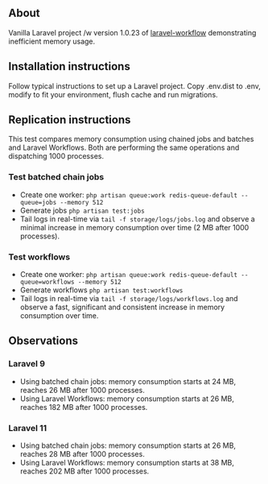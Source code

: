 ## About

Vanilla Laravel project /w version 1.0.23 of [laravel-workflow](https://github.com/laravel-workflow/laravel-workflow/tree/1.0.23) demonstrating inefficient memory usage.

## Installation instructions

Follow typical instructions to set up a Laravel project.
Copy .env.dist to .env, modify to fit your environment, flush cache and run migrations.

## Replication instructions

This test compares memory consumption using chained jobs and batches and Laravel Workflows.
Both are performing the same operations and dispatching 1000 processes.

### Test batched chain jobs
- Create one worker: `php artisan queue:work redis-queue-default --queue=jobs --memory 512`
- Generate jobs `php artisan test:jobs`
- Tail logs in real-time via `tail -f storage/logs/jobs.log` and observe a minimal increase in memory consumption over time (2 MB after 1000 processes).

### Test workflows
- Create one worker: `php artisan queue:work redis-queue-default --queue=workflows --memory 512`
- Generate workflows `php artisan test:workflows`
- Tail logs in real-time via `tail -f storage/logs/workflows.log` and observe a fast, significant and consistent increase in memory consumption over time.

## Observations

### Laravel 9
- Using batched chain jobs: memory consumption starts at 24 MB, reaches 26 MB after 1000 processes.
- Using Laravel Workflows: memory consumption starts at 26 MB, reaches 182 MB after 1000 processes.

### Laravel 11
- Using batched chain jobs: memory consumption starts at 26 MB, reaches 28 MB after 1000 processes.
- Using Laravel Workflows: memory consumption starts at 38 MB, reaches 202 MB after 1000 processes.
